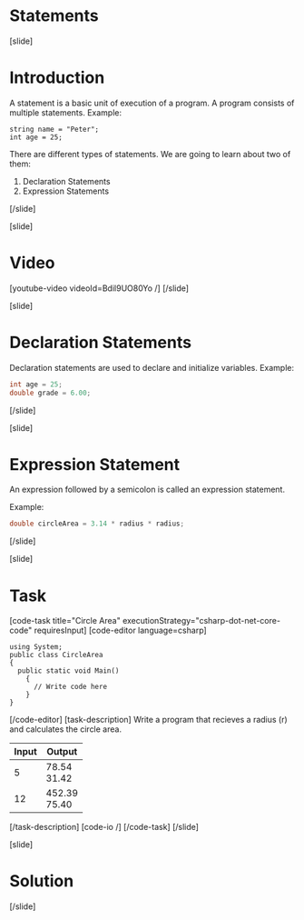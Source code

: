 # Statements

[slide]
# Introduction
A statement is a basic unit of execution of a program. A program consists of multiple statements.
Example:
```
string name = "Peter";
int age = 25;
```

There are different types of statements. We are going to learn about two of them:
1. Declaration Statements
2. Expression Statements

[/slide]

[slide]
# Video
[youtube-video videoId=Bdil9UO80Yo /]
[/slide]

[slide]
# Declaration Statements
Declaration statements are used to declare and initialize variables.
Example:

```cs
int age = 25;
double grade = 6.00;
```
[/slide]

[slide]
# Expression Statement
An expression followed by a semicolon is called an expression statement.

Example:
```CS
double circleArea = 3.14 * radius * radius;
```
[/slide]

[slide]
# Task
[code-task title="Circle Area" executionStrategy="csharp-dot-net-core-code" requiresInput]
[code-editor language=csharp]
```
using System;
public class CircleArea
{
  public static void Main()
    {
      // Write code here
    }
}
```
[/code-editor]
[task-description]
Write a program that recieves a radius (r) and calculates the circle area.

|Input|Output|
| --- | --- |
|5|78.54<br>31.42|
|12|452.39<br>75.40|

[/task-description]
[code-io /]
[/code-task]
[/slide]

[slide]
# Solution

[/slide]